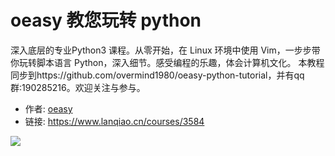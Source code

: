 # oeasy 教您玩转 python

深入底层的专业Python3 课程。从零开始，在 Linux 环境中使用 Vim，一步步带你玩转脚本语言 Python，深入细节。感受编程的乐趣，体会计算机文化。
本教程同步到https://github.com/overmind1980/oeasy-python-tutorial，并有qq群:190285216。欢迎关注与参与。

- 作者: [oeasy](https://www.lanqiao.cn/users/1190679/)
- 链接: https://www.lanqiao.cn/courses/3584

![](https://dn-simplecloud.shiyanlou.com/assets/1642383644527_a8307857e9d44f990f5f6263c74c28d0)